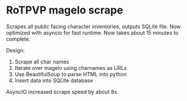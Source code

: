 # RoTPVP magelo scrape
Scrapes all public facing character inventories, outputs SQLite file. Now optimized with asyncio for fast runtime. Now takes about 15 minutes to complete.

Design:

1. Scrape all char names
2. Iterate over magelo using charnames as URLs
3. Use BeautifulSoup to parse HTML into python
4. Insert data into SQLite database

AsyncIO increased scrape speed by about 8x.
